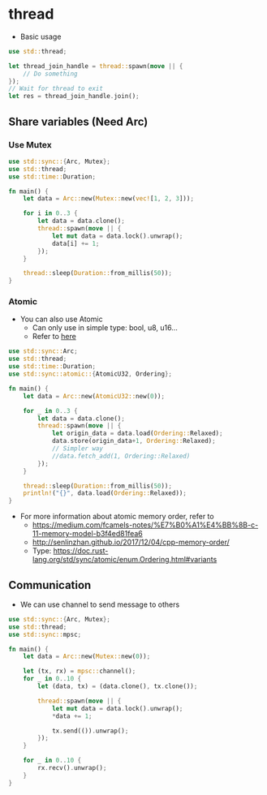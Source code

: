 # thread

* Basic usage

```rust
use std::thread;

let thread_join_handle = thread::spawn(move || {
    // Do something
});
// Wait for thread to exit
let res = thread_join_handle.join();
```

## Share variables (Need Arc)

### Use Mutex

```rust
use std::sync::{Arc, Mutex};
use std::thread;
use std::time::Duration;

fn main() {
    let data = Arc::new(Mutex::new(vec![1, 2, 3]));

    for i in 0..3 {
        let data = data.clone();
        thread::spawn(move || {
            let mut data = data.lock().unwrap();
            data[i] += 1;
        });
    }

    thread::sleep(Duration::from_millis(50));
}
```

### Atomic

* You can also use Atomic
  * Can only use in simple type: bool, u8, u16...
  * Refer to [here](https://doc.rust-lang.org/std/sync/atomic/index.html#structs)

```rust
use std::sync::Arc;
use std::thread;
use std::time::Duration;
use std::sync::atomic::{AtomicU32, Ordering};

fn main() {
    let data = Arc::new(AtomicU32::new(0));

    for _ in 0..3 {
        let data = data.clone();
        thread::spawn(move || {
            let origin_data = data.load(Ordering::Relaxed);
            data.store(origin_data+1, Ordering::Relaxed);
            // Simpler way
            //data.fetch_add(1, Ordering::Relaxed)
        });
    }

    thread::sleep(Duration::from_millis(50));
    println!("{}", data.load(Ordering::Relaxed));
}
```

* For more information about atomic memory order, refer to
  * https://medium.com/fcamels-notes/%E7%B0%A1%E4%BB%8B-c-11-memory-model-b3f4ed81fea6
  * http://senlinzhan.github.io/2017/12/04/cpp-memory-order/
  * Type: https://doc.rust-lang.org/std/sync/atomic/enum.Ordering.html#variants

## Communication

* We can use channel to send message to others

```rust
use std::sync::{Arc, Mutex};
use std::thread;
use std::sync::mpsc;

fn main() {
    let data = Arc::new(Mutex::new(0));

    let (tx, rx) = mpsc::channel();
    for _ in 0..10 {
        let (data, tx) = (data.clone(), tx.clone());

        thread::spawn(move || {
            let mut data = data.lock().unwrap();
            *data += 1;

            tx.send(()).unwrap();
        });
    }

    for _ in 0..10 {
        rx.recv().unwrap();
    }
}
```
